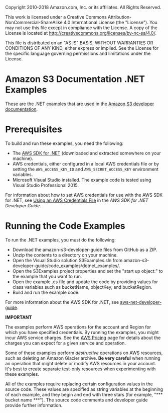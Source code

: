   Copyright 2010-2018 Amazon.com, Inc. or its affiliates. All Rights Reserved.

   This work is licensed under a Creative Commons Attribution-NonCommercial-ShareAlike 4.0
   International License (the "License"). You may not use this file except in compliance with the
   License. A copy of the License is located at http://creativecommons.org/licenses/by-nc-sa/4.0/.

   This file is distributed on an "AS IS" BASIS, WITHOUT WARRANTIES OR CONDITIONS OF ANY KIND,
   either express or implied. See the License for the specific language governing permissions and
   limitations under the License.


Amazon S3 Documentation .NET Examples
==============================================

These are the .NET examples that are used in the [Amazon S3 developer documentation](https://docs.aws.amazon.com/AmazonS3/latest/dev/Welcome.html).

Prerequisites
=============

To build and run these examples, you need the following:

* The [AWS SDK for .NET](https://aws.amazon.com/sdk-for-net/>) (downloaded and extracted somewhere on
  your machine).
* AWS credentials, either configured in a local AWS credentials file or by setting the
  ``AWS_ACCESS_KEY_ID`` and ``AWS_SECRET_ACCESS_KEY`` environment variables. 
* Microsoft Visual Studio installed. The example code is tested using Visual Studio Professional 2015.

For information about how to set AWS credentials for use with the AWS SDK for .NET,
see [Using an AWS Credentials File](https://docs.aws.amazon.com/sdk-for-net/v3/developer-guide/net-dg-config-creds.html#creds-file) in the *AWS
SDK for .NET Developer Guide*.

Running the Code Examples
=========================

To run the .NET examples, you must do the following:

* Download the amazon-s3-developer-guide files from GitHub as a ZIP.
* Unzip the contents to a directory on your machine.
* Open the Visual Studio solution S3Examples.sln from amazon-s3-developer-guide/code_examples/dotnet_examples/.
* Open the S3Examples project properties and set the "start up object:" to the example that you want to run.
* Open the example .cs file and update the code by providing values for class variables such as bucketName, objectKey, and bucketRegion.
* Build and run the example code.

For more information about the AWS SDK for .NET, see [aws-net-developer-guide](https://github.com/awsdocs/aws-net-developer-guide/blob/master/doc_source/welcome.rst).

**IMPORTANT**

   The examples perform AWS operations for the account and Region for which you have specified
   credentials. By running the examples, you might incur AWS service charges. See the [AWS Pricing](https://aws.amazon.com/pricing/) page for details about the charges you can
   expect for a given service and operation.

   Some of these examples perform *destructive* operations on AWS resources, such as deleting an
   Amazon Glacier archive. **Be very careful** when running an operation that
   might delete or modify AWS resources in your account. It's best to create separate test-only
   resources when experimenting with these examples.

All of the examples require replacing certain configuration values in the source code. These values
are specified as string variables at the beginning of each example, and they begin and end with three stars
(for example, "\*\*\* bucket name \*\*\*"). The source code comments and developer guide provide
further information.
